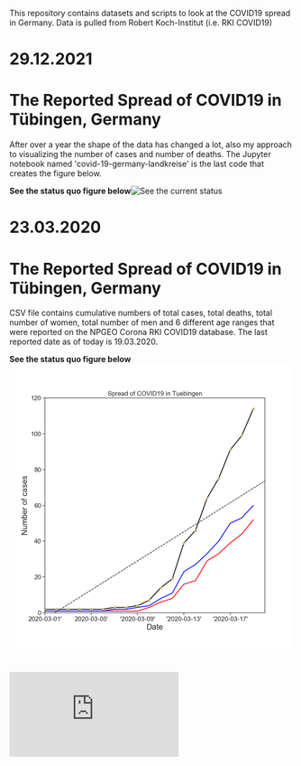 This repository contains datasets and scripts to look at the COVID19 spread in Germany.
Data is pulled from Robert Koch-Institut (i.e. RKI COVID19) 

# 29.12.2021
# The Reported Spread of COVID19 in Tübingen, Germany

After over a year the shape of the data has changed a lot, also my approach to visualizing the number of cases and number of deaths. The Jupyter notebook named 'covid-19-germany-landkreise' is the last code that creates the figure below.

**See the status quo figure below**![See the current status](https://github.com/gizal/COVID19/blob/master/COVID19_DE_Tuebingen2.png)


# 23.03.2020
# The Reported Spread of COVID19 in Tübingen, Germany

CSV file contains cumulative numbers of total cases, total deaths, total number of women, total number of men and 6 different age ranges that were reported on the NPGEO Corona RKI COVID19 database. The last reported date as of today is 19.03.2020.

**See the status quo figure below**![See the current status](https://github.com/gizal/COVID19/blob/master/COVID19_DE_Tuebingen.png)


# ![Contents](https://github.com/gizal/COVID19/blob/master/contents.md)


